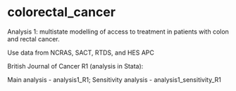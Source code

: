 # colorectal_cancer
Analysis 1: multistate modelling of access to treatment in patients with colon and rectal cancer.

Use data from NCRAS, SACT, RTDS, and HES APC

British Journal of Cancer R1 (analysis in Stata):

Main analysis - analysis1_R1;
Sensitivity analysis - analysis1_sensitivity_R1
